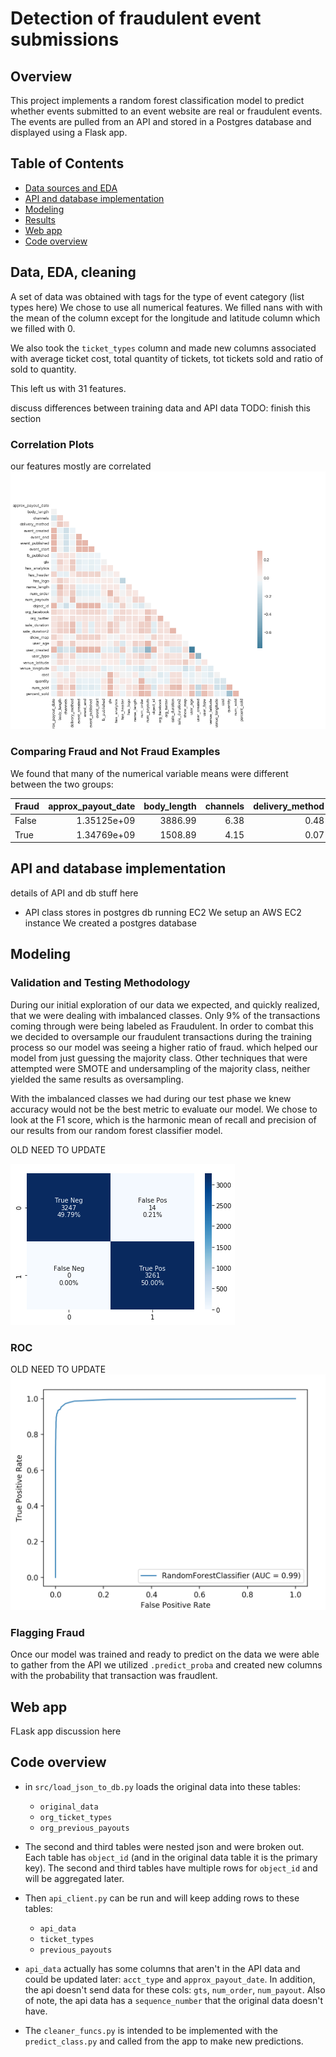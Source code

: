 
# Detection of fraudulent event submissions

## Overview

This project implements a random forest classification model to predict whether events submitted to an event website are real or fraudulent events.  The events are pulled from an API and stored in a Postgres database and displayed using a Flask app.

## Table of Contents

* [Data sources and EDA](#data-EDA-cleaning)
* [API and database implementation](#API-and-database-implementation)
* [Modeling](#Modeling)
* [Results](#Results)
* [Web app](#web-app)
* [Code overview](code-overview)

## Data, EDA, cleaning

A set of data was obtained with tags for the type of event category (list types here)
We chose to use all numerical features. We filled nans with with the mean of the column except for the longitude and latitude column which we filled with 0.

We also took the ```ticket_types``` column and made new columns associated with average ticket cost, total quantity of tickets, tot tickets sold and ratio of sold to quantity.

This left us with 31 features. 

discuss differences between training data and API data
TODO: finish this section

### Correlation Plots
our features mostly are correlated
![fn](images/corr_plot.png)

### Comparing Fraud and Not Fraud Examples
We found that many of the numerical variable means were different between the two groups:

| Fraud   |   approx_payout_date |   body_length |   channels |   delivery_method |   event_created |   event_end |   event_published |   event_start |   fb_published |     gts |   has_analytics |   has_header |   has_logo |   name_length |   num_order |   num_payouts |   object_id |   org_facebook |   org_twitter |   sale_duration |   sale_duration2 |   show_map |   user_age |   user_created |   user_type |   venue_latitude |   venue_longitude |
|:--------|---------------------:|--------------:|-----------:|------------------:|----------------:|------------:|------------------:|--------------:|---------------:|--------:|----------------:|-------------:|-----------:|--------------:|------------:|--------------:|------------:|---------------:|--------------:|----------------:|-----------------:|-----------:|-----------:|---------------:|------------:|-----------------:|------------------:|
| False   |          1.35125e+09 |       3886.99 |       6.38 |              0.48 |     1.34587e+09 | 1.35082e+09 |       1.34291e+09 |   1.35054e+09 |           0.14 | 2481.68 |            0.08 |         0.21 |       0.86 |         42.78 |       30.34 |         37.04 | 4.51462e+06 |           8.63 |          4.69 |           49.83 |            53.95 |       0.85 |     402.68 |    1.31108e+09 |        2.82 |            35.17 |            -60.69 |
| True    |          1.34769e+09 |       1508.89 |       4.15 |              0.07 |     1.34533e+09 | 1.34726e+09 |       1.31854e+09 |   1.34678e+09 |           0.02 | 1911.21 |            0    |         0.07 |       0.65 |         29.98 |        4.53 |          0.58 | 4.70004e+06 |           1.04 |          0.29 |           14.13 |            16.54 |       0.76 |      87.15 |    1.3378e+09  |        1.62 |            35.97 |            -43.41 |

## API and database implementation

details of API and db stuff here
* API class stores in postgres db running EC2
We setup an AWS EC2 instance
We created a postgres database

## Modeling

### Validation and Testing Methodology
During our initial exploration of our data we expected, and quickly realized, that we were dealing with imbalanced classes. Only 9% of the transactions coming through were being labeled as Fraudulent. In order to combat this we decided to oversample our fraudulent transactions during the training process so our model was seeing a higher ratio of fraud. which helped our model from just guessing the majority class. Other techniques that were attempted were SMOTE and undersampling of the majority class, neither yielded the same results as oversampling.
 
With the imbalanced classes we had during our test phase we knew accuracy would not be the best metric to evaluate our model. We chose to look at the F1 score, which is the harmonic mean of recall and precision of our results from our random forest classifier model.

OLD NEED TO UPDATE<p><p>
![fn](images/cm.png)

### ROC
OLD NEED TO UPDATE
![fn](images/ROC1.png)

### Flagging Fraud
Once our model was trained and ready to predict on the data we were able to gather from the API we utilized ```.predict_proba``` and created new columns with the probability that transaction was fraudlent. 

##  Web app
FLask app discussion here

## Code overview
* in `src/load_json_to_db.py` loads the original data into these tables:
    - `original_data`
    - `org_ticket_types`
    - `org_previous_payouts`

* The second and third tables were nested json and were broken out.  Each table has `object_id` (and in the original data table it is the primary key).  The second and third tables have multiple rows for `object_id` and will be aggregated later.

* Then `api_client.py` can be run and will keep adding rows to these tables:
    - `api_data`
    - `ticket_types`
    - `previous_payouts`

* `api_data` actually has some columns that aren't in the API data and could be updated later: `acct_type` and `approx_payout_date`.  In addition, the api doesn't send data for these cols: `gts`, `num_order`, `num_payout`. Also of note, the api data has a `sequence_number` that the original data doesn't have.

* The `cleaner_funcs.py` is intended to be implemented with the `predict_class.py` and called from the app to make new predictions.

